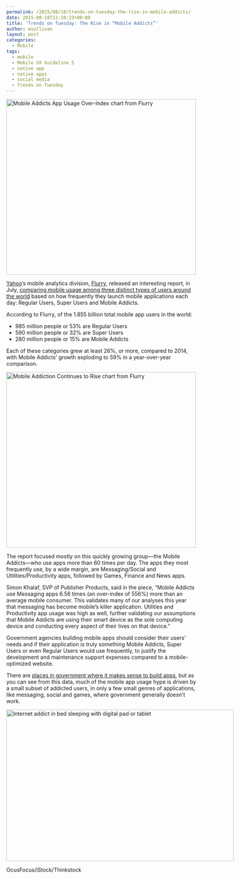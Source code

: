```yaml
---
permalink: /2015/08/18/trends-on-tuesday-the-rise-in-mobile-addicts/
date: 2015-08-18T11:10:23+00:00
title: 'Trends on Tuesday: The Rise in “Mobile Addicts”'
author: wsullivan
layout: post
categories:
  - Mobile
tags:
  - mobile
  - Mobile UX Guideline 5
  - native app
  - native apps
  - social media
  - Trends on Tuesday
---
```


<img class="aligncenter wp-image-299462 size-full" src="https://s3.amazonaws.com/sitesusa/wp-content/uploads/sites/212/2015/08/500-x-463-tumblr_inline_nrj2vgy1eu1tpd7xq_500.jpg" alt="Mobile Addicts App Usage Over-Index chart from Flurry" width="500" height="463" />

[Yahoo](https://www.yahoo.com/)’s mobile analytics division, [Flurry](http://www.flurry.com/), released an interesting report, in July, [comparing mobile usage among three distinct types of users around the world](http://flurrymobile.tumblr.com/post/124152019870/mobile-addicts-multiply-across-the-globe) based on how frequently they launch mobile applications each day: Regular Users, Super Users and Mobile Addicts.

According to Flurry, of the 1.855 billion total mobile app users in the world:

  * 985 million people or 53% are Regular Users
  * 590 million people or 32% are Super Users
  * 280 million people or 15% are Mobile Addicts

Each of these categories grew at least 26%, or more, compared to 2014, with Mobile Addicts&#8217; growth exploding to 59% in a year-over-year comparison.

<img class="aligncenter wp-image-299472 size-full" src="https://s3.amazonaws.com/sitesusa/wp-content/uploads/sites/212/2015/08/500-x-463-tumblr_inline_nrj2wikISJ1tpd7xq_500.jpg" alt="Mobile Addiction Continues to Rise chart from Flurry" width="500" height="463" />

The report focused mostly on this quickly growing group—the Mobile Addicts—who use apps more than 60 times per day. The apps they most frequently use, by a wide margin, are Messaging/Social and Utilities/Productivity apps, followed by Games, Finance and News apps.

Simon Khalaf, SVP of Publisher Products, said in the piece, “Mobile Addicts use Messaging apps 6.56 times (an over-index of 556%) more than an average mobile consumer. This validates many of our analyses this year that messaging has become mobile’s killer application. Utilities and Productivity app usage was high as well, further validating our assumptions that Mobile Addicts are using their smart device as the sole computing device and conducting every aspect of their lives on that device.”

Government agencies building mobile apps should consider their users&#8217; needs and if their application is truly something Mobile Addicts, Super Users or even Regular Users would use frequently, to justify the development and maintenance support expenses compared to a mobile-optimized website.

There are [places in government where it makes sense to build apps](https://www.digitalgov.gov/2015/07/01/planning-with-a-purpose-3-reasons-why-agencies-created-native-apps/), but as you can see from this data, much of the mobile app usage hype is driven by a small subset of addicted users, in only a few small genres of applications, like messaging, social and games, where government generally doesn&#8217;t work.

<div id="attachment_299522" style="width: 610px" class="wp-caption aligncenter">
  <img class="size-full wp-image-299522" src="https://s3.amazonaws.com/sitesusa/wp-content/uploads/sites/212/2015/08/600-x-400-Internet-addict-in-bed-sleeping-with-digital-pad-or-tablet-OcusFocus-iStock-Thinkstock-520884983.jpg" alt="Internet addict in bed sleeping with digital pad or tablet" width="600" height="400" />
  
  <p class="wp-caption-text">
    OcusFocus/iStock/Thinkstock
  </p>
</div>